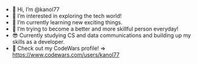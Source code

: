 - 👋 Hi, I’m @kanol77
- 👀 I’m interested in exploring the tech world!
- 🌱 I’m currently learning new exciting things.
- 💞️ I’m trying to become a better and more skillful person everyday!
- 😎 Currently studying CS and data communications and building up my skills as a developer.
- 🤩 Check out my CodeWars profile! => https://www.codewars.com/users/kanol77

<!---
kanol77/kanol77 is a ✨ special ✨ repository because its `README.md` (this file) appears on your GitHub profile.
You can click the Preview link to take a look at your changes.
--->
